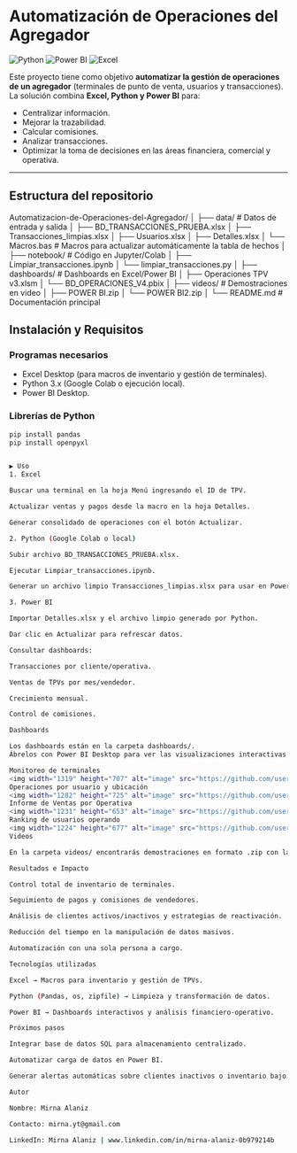 # Automatización de Operaciones del Agregador


![Python](https://img.shields.io/badge/Python-3.10-blue?logo=python)
![Power BI](https://img.shields.io/badge/Power%20BI-Dashboard-yellow?logo=powerbi)
![Excel](https://img.shields.io/badge/Excel-Macros-green?logo=microsoft-excel)


Este proyecto tiene como objetivo **automatizar la gestión de operaciones de un agregador** (terminales de punto de venta, usuarios y transacciones).  
La solución combina **Excel, Python y Power BI** para:

- Centralizar información.  
- Mejorar la trazabilidad.  
- Calcular comisiones.  
- Analizar transacciones.  
- Optimizar la toma de decisiones en las áreas financiera, comercial y operativa.  

---

## Estructura del repositorio

Automatizacion-de-Operaciones-del-Agregador/
│
├── data/ # Datos de entrada y salida
│ ├── BD_TRANSACCIONES_PRUEBA.xlsx
│ ├── Transacciones_limpias.xlsx
│ ├── Usuarios.xlsx
│ ├── Detalles.xlsx
│ └── Macros.bas # Macros para actualizar automáticamente la tabla de hechos
│
├── notebook/ # Código en Jupyter/Colab
│ ├── Limpiar_transacciones.ipynb
│ └── limpiar_transacciones.py
│
├── dashboards/ # Dashboards en Excel/Power BI
│ ├── Operaciones TPV v3.xlsm
│ └── BD_OPERACIONES_V4.pbix
│
├── videos/ # Demostraciones en video
│ ├── POWER BI.zip
│ └── POWER BI2.zip
│
└── README.md # Documentación principal


## Instalación y Requisitos

### Programas necesarios
- Excel Desktop (para macros de inventario y gestión de terminales).  
- Python 3.x (Google Colab o ejecución local).  
- Power BI Desktop.  

### Librerías de Python
```bash
pip install pandas
pip install openpyxl


▶️ Uso
1. Excel

Buscar una terminal en la hoja Menú ingresando el ID de TPV.

Actualizar ventas y pagos desde la macro en la hoja Detalles.

Generar consolidado de operaciones con el botón Actualizar.

2. Python (Google Colab o local)

Subir archivo BD_TRANSACCIONES_PRUEBA.xlsx.

Ejecutar Limpiar_transacciones.ipynb.

Generar un archivo limpio Transacciones_limpias.xlsx para usar en Power BI.

3. Power BI

Importar Detalles.xlsx y el archivo limpio generado por Python.

Dar clic en Actualizar para refrescar datos.

Consultar dashboards:

Transacciones por cliente/operativa.

Ventas de TPVs por mes/vendedor.

Crecimiento mensual.

Control de comisiones.

Dashboards

Los dashboards están en la carpeta dashboards/.
Ábrelos con Power BI Desktop para ver las visualizaciones interactivas.

Monitoreo de terminales
<img width="1319" height="707" alt="image" src="https://github.com/user-attachments/assets/bdf025cf-3b28-4374-b16f-dfa93e29456e" />
Operaciones por usuario y ubicación
<img width="1282" height="725" alt="image" src="https://github.com/user-attachments/assets/14355723-edd4-46bb-b46d-f630291a7636" />
Informe de Ventas por Operativa
<img width="1231" height="653" alt="image" src="https://github.com/user-attachments/assets/09ab10b7-7c1d-4c02-8426-fd9c0d3f9511" /> <img width="1231" height="653" alt="image" src="https://github.com/user-attachments/assets/78ee55ad-cbf2-4847-8f67-ee5d978b72d3" />
Ranking de usuarios operando
<img width="1224" height="677" alt="image" src="https://github.com/user-attachments/assets/068ad4a4-cd8c-45cc-b5fc-b9e8e592f3a8" />
Videos

En la carpeta videos/ encontrarás demostraciones en formato .zip con las interacciones en Power BI.

Resultados e Impacto

Control total de inventario de terminales.

Seguimiento de pagos y comisiones de vendedores.

Análisis de clientes activos/inactivos y estrategias de reactivación.

Reducción del tiempo en la manipulación de datos masivos.

Automatización con una sola persona a cargo.

Tecnologías utilizadas

Excel → Macros para inventario y gestión de TPVs.

Python (Pandas, os, zipfile) → Limpieza y transformación de datos.

Power BI → Dashboards interactivos y análisis financiero-operativo.

Próximos pasos

Integrar base de datos SQL para almacenamiento centralizado.

Automatizar carga de datos en Power BI.

Generar alertas automáticas sobre clientes inactivos o inventario bajo.

Autor

Nombre: Mirna Alaniz

Contacto: mirna.yt@gmail.com

LinkedIn: Mirna Alaniz | www.linkedin.com/in/mirna-alaniz-0b979214b
